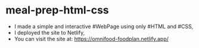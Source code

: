 ﻿# meal-prep-html-css

 - I made a simple and interactive #WebPage using only #HTML and #CSS,
 - I deployed the site to Netlify,
 - You can visit the site at: https://omnifood-foodplan.netlify.app/
